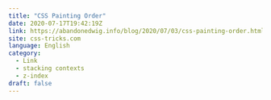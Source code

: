 ```yaml
---
title: "CSS Painting Order"
date: 2020-07-17T19:42:19Z
link: https://abandonedwig.info/blog/2020/07/03/css-painting-order.html?utm_medium=RSS&utm_source=news.12bit.vn
site: css-tricks.com
language: English
category:
  - Link
  - stacking contexts
  - z-index
draft: false
---
```


